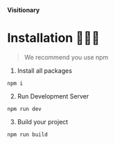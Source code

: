 **Visitionary**


# Installation 👨🏻‍💻

> We recommend you use npm

1. Install all packages

```
npm i
```

2. Run Development Server

```
npm run dev
```

3. Build your project

```
npm run build
```




